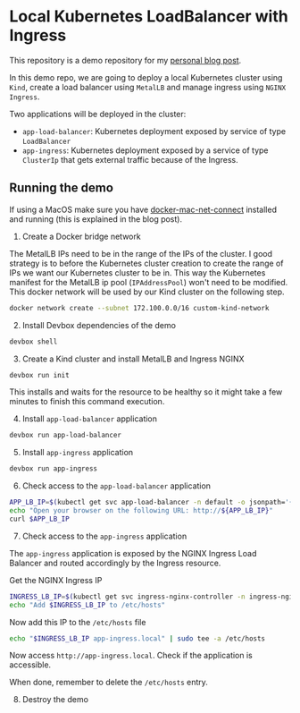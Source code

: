 # Local Kubernetes LoadBalancer with Ingress

This repository is a demo repository for my [personal blog post]().

In this demo repo, we are going to deploy a local Kubernetes cluster using `Kind`, create a load balancer using `MetalLB` and manage ingress using `NGINX Ingress`.

Two applications will be deployed in the cluster:
- `app-load-balancer`: Kubernetes deployment exposed by service of type `LoadBalancer`
- `app-ingress`: Kubernetes deployment exposed by a service of type `ClusterIp` that gets external traffic because of the Ingress.

## Running the demo
If using a MacOS make sure you have [docker-mac-net-connect](https://github.com/chipmk/docker-mac-net-connect) installed and running (this is explained in the blog post).

1) Create a Docker bridge network

The MetalLB IPs need to be in the range of the IPs of the cluster. I good strategy is to before the Kubernetes cluster creation to create the range of IPs we want our Kubernetes cluster to be in. This way the Kubernetes manifest for the MetalLB ip pool (`IPAddressPool`) won't need to be modified. This docker network will be used by our Kind cluster on the following step.

```sh
docker network create --subnet 172.100.0.0/16 custom-kind-network
```

2) Install Devbox dependencies of the demo

```sh
devbox shell
```

3) Create a Kind cluster and install MetalLB and Ingress NGINX

```sh
devbox run init
```

This installs and waits for the resource to be healthy so it might take a few minutes to finish this command execution.

4) Install `app-load-balancer` application

```sh
devbox run app-load-balancer
```

5) Install `app-ingress` application

```sh
devbox run app-ingress
```

6) Check access to the `app-load-balancer` application

```sh
APP_LB_IP=$(kubectl get svc app-load-balancer -n default -o jsonpath='{.status.loadBalancer.ingress[0].ip}')
echo "Open your browser on the following URL: http://${APP_LB_IP}"
curl $APP_LB_IP
```

7) Check access to the `app-ingress` application

The `app-ingress` application is exposed by the NGINX Ingress Load Balancer and routed accordingly by the Ingress resource.

Get the NGINX Ingress IP

```sh
INGRESS_LB_IP=$(kubectl get svc ingress-nginx-controller -n ingress-nginx -o jsonpath='{.status.loadBalancer.ingress[0].ip}')
echo "Add $INGRESS_LB_IP to /etc/hosts"
```

Now add this IP to the `/etc/hosts` file

```sh
echo "$INGRESS_LB_IP app-ingress.local" | sudo tee -a /etc/hosts
```

Now access `http://app-ingress.local`. Check if the application is accessible.

When done, remember to delete the `/etc/hosts` entry.

8) Destroy the demo